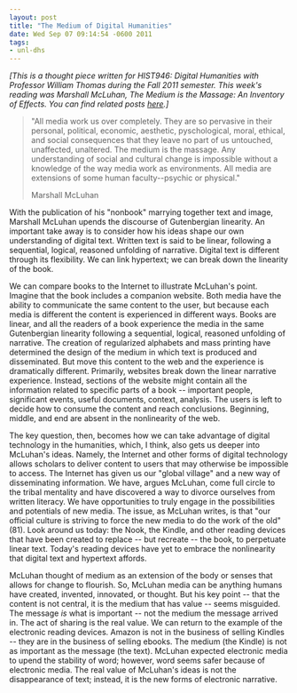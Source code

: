 ```yaml
---
layout: post
title: "The Medium of Digital Humanities"
date: Wed Sep 07 09:14:54 -0600 2011
tags:
- unl-dhs
---
```


*[This is a thought piece written for HIST946: Digital Humanities with Professor William Thomas during the Fall 2011 semester. This week's reading was Marshall McLuhan, *The Medium is the Massage: An Inventory of Effects*. You can find related posts [here](http://jasonheppler.org/the-digital-humanities-seminar.html).]*

> "All media work us over completely. They are so pervasive in their personal, political, economic, aesthetic, pyschological, moral, ethical, and social consequences that they leave no part of us untouched, unaffected, unaltered. The medium is the massage. Any understanding of social and cultural change is impossible without a knowledge of the way media work as environments. All media are extensions of some human faculty--psychic or physical."
> 
> Marshall McLuhan

With the publication of his "nonbook" marrying together text and image, Marshall McLuhan upends the discourse of Gutenbergian linearity. An important take away is to consider how his ideas shape our own understanding of digital text. Written text is said to be linear, following a sequential, logical, reasoned unfolding of narrative. Digital text is different through its flexibility. We can link hypertext; we can break down the linearity of the book. 

We can compare books to the Internet to illustrate McLuhan's point. Imagine that the book includes a companion website. Both media have the ability to communicate the same content to the user, but because each media is different the content is experienced in different ways. Books are linear, and all the readers of a book experience the media in the same Gutenbergian linearity following a sequential, logical, reasoned unfolding of narrative. The creation of regularized alphabets and mass printing have determined the design of the medium in which text is produced and disseminated. But move this content to the web and the experience is dramatically different. Primarily, websites break down the linear narrative experience. Instead, sections of the website might contain all the information related to specific parts of a book -- important people, significant events, useful documents, context, analysis. The users is left to decide how to consume the content and reach conclusions. Beginning, middle, and end are absent in the nonlinearity of the web. 

The key question, then, becomes how we can take advantage of digital technology in the humanities, which, I think, also gets us deeper into McLuhan's ideas. Namely, the Internet and other forms of digital technology allows scholars to deliver content to users that may otherwise be impossible to access. The Internet has given us our "global village" and a new way of disseminating information. We have, argues McLuhan, come full circle to the tribal mentality and have discovered a way to divorce ourselves from written literacy. We have opportunities to truly engage in the possibilities and potentials of new media. The issue, as McLuhan writes, is that "our official culture is striving to force the new media to do the work of the old" (81). Look around us today: the Nook, the Kindle, and other reading devices that have been created to replace -- but recreate -- the book, to perpetuate linear text. Today's reading devices have yet to embrace the nonlinearity that digital text and hypertext affords. 

McLuhan thought of medium as an extension of the body or senses that allows for change to flourish. So, McLuhan media can be anything humans have created, invented, innovated, or thought. But his key point -- that the content is not central, it is the medium that has value -- seems misguided. The message *is* what is important -- not the medium the message arrived in. The act of sharing is the real value. We can return to the example of the electronic reading devices. Amazon is not in the business of selling Kindles -- they are in the business of selling ebooks. The medium (the Kindle) is not as important as the message (the text). McLuhan expected electronic media to upend the stability of word; however, word seems safer because of electronic media. The real value of McLuhan's ideas is not the disappearance of text; instead, it is the new forms of electronic narrative. 
